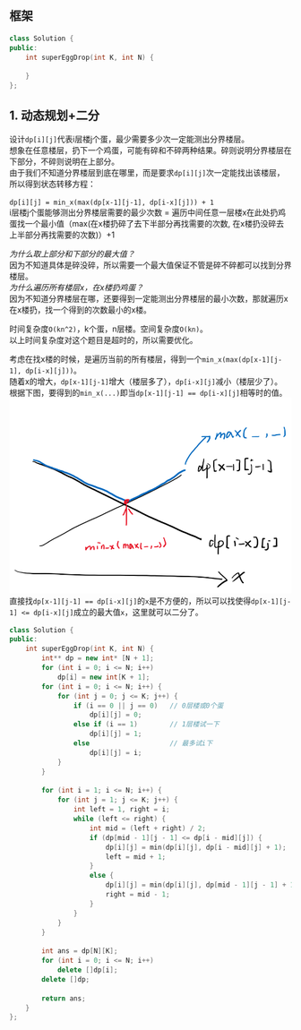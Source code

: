 ## 框架
```cpp
class Solution {
public:
    int superEggDrop(int K, int N) {

    }
};
```
  
## 1. 动态规划+二分
设计`dp[i][j]`代表i层楼j个蛋，最少需要多少次一定能测出分界楼层。  
想象在任意楼层，扔下一个鸡蛋，可能有碎和不碎两种结果。碎则说明分界楼层在下部分，不碎则说明在上部分。  
由于我们不知道分界楼层到底在哪里，而是要求`dp[i][j]`次一定能找出该楼层，所以得到状态转移方程：  
  
`dp[i][j] = min_x(max(dp[x-1][j-1], dp[i-x][j])) + 1`  
i层楼j个蛋能够测出分界楼层需要的最少次数 = 遍历中间任意一层楼x在此处扔鸡蛋找一个最小值（max(在x楼扔碎了去下半部分再找需要的次数, 在x楼扔没碎去上半部分再找需要的次数)）+1  
  
*为什么取上部分和下部分的最大值？*  
因为不知道具体是碎没碎，所以需要一个最大值保证不管是碎不碎都可以找到分界楼层。  
*为什么遍历所有楼层x，在x楼扔鸡蛋？*  
因为不知道分界楼层在哪，还要得到一定能测出分界楼层的最小次数，那就遍历x在x楼扔，找一个得到的次数最小的x楼。  
  
时间复杂度`O(kn^2)`，k个蛋，n层楼。空间复杂度`O(kn)`。  
以上时间复杂度对这个题目是超时的，所以需要优化。  
  
考虑在找x楼的时候，是遍历当前的所有楼层，得到一个`min_x(max(dp[x-1][j-1], dp[i-x][j]))`。  
随着x的增大，`dp[x-1][j-1]`增大（楼层多了），`dp[i-x][j]`减小（楼层少了）。  
根据下图，要得到的`min_x(...)`即当`dp[x-1][j-1] == dp[i-x][j]`相等时的值。  
![draft](pics/min_max.png)  
直接找`dp[x-1][j-1] == dp[i-x][j]`的`x`是不方便的，所以可以找使得`dp[x-1][j-1] <= dp[i-x][j]`成立的最大值`x`，这里就可以二分了。  
  
```cpp
class Solution {
public:
    int superEggDrop(int K, int N) {
        int** dp = new int* [N + 1];
        for (int i = 0; i <= N; i++)
            dp[i] = new int[K + 1];
        for (int i = 0; i <= N; i++) {
            for (int j = 0; j <= K; j++) {
                if (i == 0 || j == 0)   // 0层楼或0个蛋
                    dp[i][j] = 0;
                else if (i == 1)        // 1层楼试一下
                    dp[i][j] = 1;
                else                    // 最多试i下
                    dp[i][j] = i;
            }
        }

        for (int i = 1; i <= N; i++) {
            for (int j = 1; j <= K; j++) {
                int left = 1, right = i;
                while (left <= right) {
                    int mid = (left + right) / 2;
                    if (dp[mid - 1][j - 1] <= dp[i - mid][j]) {
                        dp[i][j] = min(dp[i][j], dp[i - mid][j] + 1);
                        left = mid + 1;
                    }
                    else {
                        dp[i][j] = min(dp[i][j], dp[mid - 1][j - 1] + 1);
                        right = mid - 1;
                    } 
                }
            }
        }

        int ans = dp[N][K];
        for (int i = 0; i <= N; i++)
            delete []dp[i];
        delete []dp;

        return ans;
    }
};
```